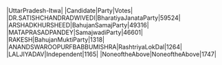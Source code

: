  
|UttarPradesh-Itwa|
|Candidate|Party|Votes|
|DR.SATISHCHANDRADWIVEDI|BharatiyaJanataParty|59524|
|ARSHADKHURSHEED|BahujanSamajParty|49316|
|MATAPRASADPANDEY|SamajwadiParty|46601|
|RAKESH|BahujanMuktiParty|1318|
|ANANDSWAROOPURFBABBUMISHRA|RashtriyaLokDal|1264|
|LALJIYADAV|Independent|1165|
|NoneoftheAbove|NoneoftheAbove|1747|
